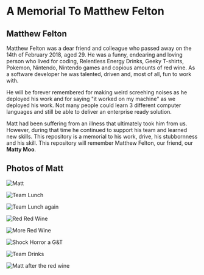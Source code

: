 # A Memorial To Matthew Felton

## Matthew Felton
Matthew Felton was a dear friend and colleague who passed away on the 14th of February 2018, aged 29. He was a funny, endearing and loving person who lived for coding, Relentless Energy Drinks, Geeky T-shirts, Pokemon, Nintendo, Nintendo games and copious amounts of red wine. As a software developer he was talented, driven and, most of all, fun to work with. 

He will be forever remembered for making weird screehing noises as he deployed his work and for saying "it worked on my machine" as we deployed his work. Not many people could learn 3 different computer languages and still be able to deliver an enterprise ready solution.

Matt had been suffering from an illness that ultimately took him from us. However, during that time he continued to support his team and learned new skills. This repository is a memorial to his work, drive, his stubbornness and his skill. This repository will remember Matthew Felton, our friend, our **Matty Moo**.

## Photos of Matt
![Matt](/images/matt.jpg?)

![Team Lunch](/images/ricorodrizio.jpg?)

![Team Lunch again](/images/teamlunch2.jpg?)

![Red Red Wine](/images/redredwine.jpg?)

![More Red Wine](/images/moreredwine.jpg?)

![Shock Horror a G&T](/images/moreredwine.jpg?)

![Team Drinks](/images/teamdrinks.jpg?)

![Matt after the red wine](/images/mattafterdrinks.jpg)









